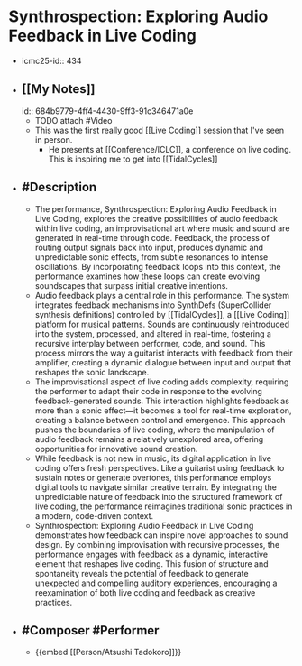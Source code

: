 # Synthrospection: Exploring Audio Feedback in Live Coding
- icmc25-id:: 434
- ## [[My Notes]]
  id:: 684b9779-4ff4-4430-9ff3-91c346471a0e
	- TODO attach #Video
	- This was the first really good [[Live Coding]] session that I've seen in person.
		- He presents at [[Conference/ICLC]], a conference on live coding. This is inspiring me to get into [[TidalCycles]]
- ## #Description
	- The performance, Synthrospection: Exploring Audio Feedback in Live Coding, explores the creative possibilities of audio feedback within live coding, an improvisational art where music and sound are generated in real-time through code. Feedback, the process of routing output signals back into input, produces dynamic and unpredictable sonic effects, from subtle resonances to intense oscillations. By incorporating feedback loops into this context, the performance examines how these loops can create evolving soundscapes that surpass initial creative intentions.
	- Audio feedback plays a central role in this performance. The system integrates feedback mechanisms into SynthDefs (SuperCollider synthesis definitions) controlled by [[TidalCycles]], a [[Live Coding]] platform for musical patterns. Sounds are continuously reintroduced into the system, processed, and altered in real-time, fostering a recursive interplay between performer, code, and sound. This process mirrors the way a guitarist interacts with feedback from their amplifier, creating a dynamic dialogue between input and output that reshapes the sonic landscape.
	- The improvisational aspect of live coding adds complexity, requiring the performer to adapt their code in response to the evolving feedback-generated sounds. This interaction highlights feedback as more than a sonic effect—it becomes a tool for real-time exploration, creating a balance between control and emergence. This approach pushes the boundaries of live coding, where the manipulation of audio feedback remains a relatively unexplored area, offering opportunities for innovative sound creation.
	- While feedback is not new in music, its digital application in live coding offers fresh perspectives. Like a guitarist using feedback to sustain notes or generate overtones, this performance employs digital tools to navigate similar creative terrain. By integrating the unpredictable nature of feedback into the structured framework of live coding, the performance reimagines traditional sonic practices in a modern, code-driven context.
	- Synthrospection: Exploring Audio Feedback in Live Coding demonstrates how feedback can inspire novel approaches to sound design. By combining improvisation with recursive processes, the performance engages with feedback as a dynamic, interactive element that reshapes live coding. This fusion of structure and spontaneity reveals the potential of feedback to generate unexpected and compelling auditory experiences, encouraging a reexamination of both live coding and feedback as creative practices.
- ## #Composer #Performer
	- {{embed [[Person/Atsushi Tadokoro]]}}